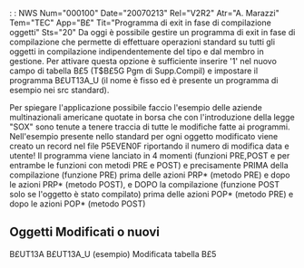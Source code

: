  :  : NWS Num="000100" Date="20070213" Rel="V2R2" Atr="A. Marazzi" Tem="TEC" App="B£" Tit="Programma di exit in fase di compilazione oggetti" Sts="20"
Da oggi è possibile gestire un programma di exit in fase di compilazione che permette di effettuare
operazioni standard su tutti gli oggetti in compilazione indipendentemente del tipo e dal membro in
gestione. Per attivare questa opzione è sufficiente inserire '1' nel nuovo campo di tabella B£5 (T$B£5G  Pgm di Supp.Compil) e impostare il programma B£UT13A_U (il nome è fisso ed è presente un programma di esempio nei src standard).

Per spiegare l'applicazione possibile faccio l'esempio delle aziende multinazionali americane quotate in borsa che con l'introduzione della legge "SOX" sono tenute a tenere traccia di tutte le
modifiche fatte ai programmi. Nell'esempio presente nello standard per ogni oggetto modificato viene creato un record nel file P5EVEN0F riportando il numero di modifica data e utente! Il programma viene lanciato in 4 momenti (funzioni  PRE,POST e per entrambe le funzioni con metodi PRE e POST) e precisamente PRIMA della compilazione (funzione PRE) prima delle azioni PRP\* (metodo PRE) e dopo le azioni PRP\* (metodo POST), e DOPO la compilazione (funzione POST solo se l'oggetto è stato compilato) prima delle azioni POP\* (metodo PRE) e dopo le azioni POP\* (metodo POST)

Oggetti Modificati o nuovi
--------------------------
B£UT13A
B£UT13A_U (esempio)
Modificata tabella B£5
